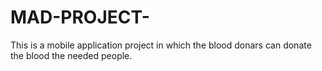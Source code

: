 # MAD-PROJECT-
This is a mobile application project in which the blood donars can donate the blood the needed people.
